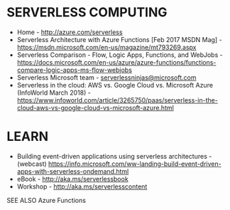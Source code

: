 # SERVERLESS COMPUTING
* Home - <http://azure.com/serverless>
* Serverless Architecture with Azure Functions [Feb 2017 MSDN Mag] - https://msdn.microsoft.com/en-us/magazine/mt793269.aspx
* Serverless Comparison - Flow, Logic Apps, Functions, and WebJobs - https://docs.microsoft.com/en-us/azure/azure-functions/functions-compare-logic-apps-ms-flow-webjobs
* Serverless Microsoft team - <serverlessninjas@microsoft.com>
* Serverless in the cloud: AWS vs. Google Cloud vs. Microsoft Azure (InfoWorld March 2018) - https://www.infoworld.com/article/3265750/paas/serverless-in-the-cloud-aws-vs-google-cloud-vs-microsoft-azure.html

# LEARN
* Building event-driven applications using serverless architectures - (webcast) <https://info.microsoft.com/ww-landing-build-event-driven-apps-with-serverless-ondemand.html>
* eBook - <http://aka.ms/serverlessbook>
* Workshop - <http://aka.ms/serverlesscontent>

SEE ALSO Azure Functions
